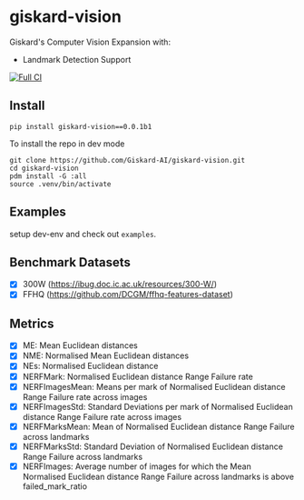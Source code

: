 # giskard-vision

Giskard's Computer Vision Expansion with:
- Landmark Detection Support

[![Full CI](https://github.com/Giskard-AI/giskard-vision/actions/workflows/build-python.yml/badge.svg)](https://github.com/Giskard-AI/giskard-vision/actions/workflows/build-python.yml)

## Install

```
pip install giskard-vision==0.0.1b1
```

To install the repo in dev mode
```shell
git clone https://github.com/Giskard-AI/giskard-vision.git
cd giskard-vision
pdm install -G :all
source .venv/bin/activate
```

## Examples

setup dev-env and check out `examples`.

## Benchmark Datasets

- [x] 300W (https://ibug.doc.ic.ac.uk/resources/300-W/)
- [x] FFHQ (https://github.com/DCGM/ffhq-features-dataset)

## Metrics

- [x] ME: Mean Euclidean distances
- [x] NME: Normalised Mean Euclidean distances
- [x] NEs: Normalised Euclidean distance
- [x] NERFMark: Normalised Euclidean distance Range Failure rate
- [x] NERFImagesMean: Means per mark of Normalised Euclidean distance Range Failure rate across images
- [x] NERFImagesStd: Standard Deviations per mark of Normalised Euclidean distance Range Failure rate across images
- [x] NERFMarksMean: Mean of Normalised Euclidean distance Range Failure across landmarks
- [x] NERFMarksStd: Standard Deviation of Normalised Euclidean distance Range Failure across landmarks
- [x] NERFImages: Average number of images for which the Mean Normalised Euclidean distance Range Failure across landmarks is above failed_mark_ratio
